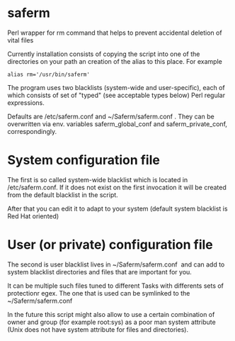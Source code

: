 # saferm
Perl wrapper for rm command that helps to prevent accidental deletion of vital files

Currently installation consists of copying the  script into one of the directories on your path an creation of the alias to this place. For example

<code>alias rm='/usr/bin/saferm'</code>

The program uses two blacklists (system-wide and user-specific), each of which consists of set of "typed" (see acceptable types below) Perl regular expressions.

Defaults are /etc/saferm.conf and ~/Saferm/saferm.conf . They can be overwritten via env. variables saferm_global_conf and saferm_private_conf, correspondingly. 

# System configuration file

The first is so called system-wide blacklist which is located in /etc/saferm.conf. If it does not exist on the first invocation it will be created from the default blacklist in the script. 

After that you can edit it to adapt to your system (default system blacklist is Red Hat oriented)

# User (or private)  configuration file

The second is user blacklist lives in ~/Saferm/saferm.conf  and can add to system blacklist directories and files that are important for you. 

It can be multiple such files tuned to different Tasks with differents sets of protectionr egex. The one that is used can be symlinked to the ~/Saferm/saferm.conf

In the future this script might also allow to use a certain combination of owner and group (for example root:sys) as a poor man system attribute (Unix does not have system attribute for files and directories). 

